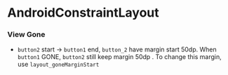 # AndroidConstraintLayout

### View Gone
- `button2` start -> `button1` end, `button_2` have margin start 50dp. When `button1` GONE, `button2` still keep margin 50dp
. To change this margin, use `layout_goneMarginStart`


